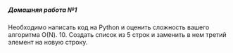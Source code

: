 ##### Домашняя работа №1
Необходимо написать код на Python и оценить сложность вашего алгоритма О(N).
10. Создать список из 5 строк и заменить в нем третий элемент на новую строку.
